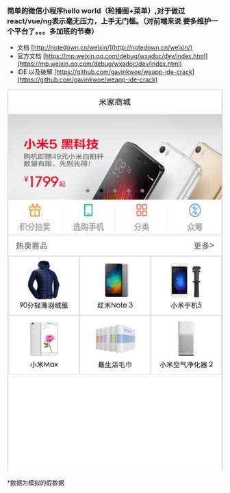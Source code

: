 

### 简单的微信小程序hello world（轮播图+菜单）,对于做过react/vue/ng表示毫无压力，上手无门槛。（对前端来说 要多维护一个平台了。。。多加班的节奏）

- 文档 [http://notedown.cn/weixin/](http://notedown.cn/weixin/)
- 官方文档 [https://mp.weixin.qq.com/debug/wxadoc/dev/index.html](https://mp.weixin.qq.com/debug/wxadoc/dev/index.html)
- IDE 以及破解 [https://github.com/gavinkwoe/weapp-ide-crack](https://github.com/gavinkwoe/weapp-ide-crack)

![Alt text](./1.png)

*数据为模拟的假数据